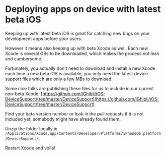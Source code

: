 # Deploying apps on device with latest beta iOS

Keeping up with latest beta iOS is great for catching new bugs on your development apps before your users. 

However it means also keeping up with beta Xcode as well. Each new Xcode is several GBs to be downloaded, which makes the process not lean and cumbersome.

Fortunately, you actually don't need to download and install a new Xcode each time a new beta iOS is available, you only need the latest device support files which are only a few MBs to download. 

Some nice folks are publishing these files for us to include in our current non-beta Xcode: [https://github.com/iGhibli/iOS-DeviceSupport/tree/master/DeviceSupport](https://github.com/iGhibli/iOS-DeviceSupport/tree/master/DeviceSupport)

Find your beta version number or look in the pull requests if it is not included yet, somebody might have already found them.

Unzip the folder locally in `/Applications/Xcode.app/Contents/Developer/Platforms/iPhoneOS.platform/DeviceSupport/`. 

Restart Xcode and voila!
